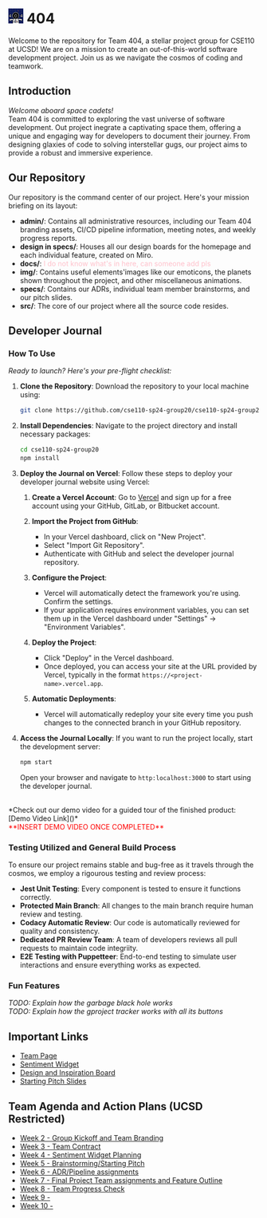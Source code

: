 # <img src='./admin/branding/Team404_Logo.png' width="30"/> 404
Welcome to the repository for Team 404, a stellar project group for CSE110 at UCSD! We are on a mission to create an out-of-this-world software development project. Join us as we navigate the cosmos of coding and teamwork.

## Introduction
*Welcome aboard space cadets!*<br>
Team 404 is committed to exploring the vast universe of software development. Out project inegrate a captivating space them, offering a unique and engaging way for developers to document their journey. From designing glaxies of code to solving interstellar gugs, our project aims to provide a robust and immersive experience.

## Our Repository
Our repository is the command center of our project. Here's your mission briefing on its layout:
-  **admin/**: Contains all administrative resources, including our Team 404 branding assets, CI/CD pipeline information, meeting notes, and weekly progress reports.
- **design in specs/**: Houses all our design boards for the homepage and each individual feature, created on Miro.
-  **docs/**: <span style="color:pink">I do not know what's in here, can someone add pls</span>
-  **img/**: Contains useful elements'images like our emoticons, the planets shown throughout the project, and other miscellaneous animations.
-  **specs/**: Contains our ADRs, individual team member brainstorms, and our pitch slides.
-  **src/**: The core of our project where all the source code resides. 

## Developer Journal
### How To Use
*Ready to launch? Here's your pre-flight checklist:*
1. **Clone the Repository**: Download the repository to your local machine using:
   ```bash
   git clone https://github.com/cse110-sp24-group20/cse110-sp24-group20
   ```

2. **Install Dependencies**: Navigate to the project directory and install necessary packages:
   ```bash
   cd cse110-sp24-group20
   npm install
   ```

3. **Deploy the Journal on Vercel**: Follow these steps to deploy your developer journal website using Vercel:
   1. **Create a Vercel Account**: Go to [Vercel](https://vercel.com/) and sign up for a free account using your GitHub, GitLab, or Bitbucket account.
    
    2. **Import the Project from GitHub**:
        - In your Vercel dashboard, click on "New Project".
        - Select "Import Git Repository".
        - Authenticate with GitHub and select the developer journal repository.
    
    3. **Configure the Project**:
       - Vercel will automatically detect the framework you're using. Confirm the settings.
        - If your application requires environment variables, you can set them up in the Vercel dashboard under "Settings" -> "Environment Variables".
    
    4. **Deploy the Project**:
        - Click "Deploy" in the Vercel dashboard.
        - Once deployed, you can access your site at the URL provided by Vercel, typically in the format `https://<project-name>.vercel.app`.
    
    5. **Automatic Deployments**:
        - Vercel will automatically redeploy your site every time you push changes to the connected branch in your GitHub repository.
  
4. **Access the Journal Locally**: If you want to run the project locally, start the development server:
    ```bash
   npm start
   ```
   Open your browser and navigate to `http:localhost:3000` to start using the developer journal.
   
<br>
*Check out our demo video for a guided tour of the finished product: [Demo Video Link]()*
<br>
<span style="color:red">**INSERT DEMO VIDEO ONCE COMPLETED** </span> 

### Testing Utilized and General Build Process
To ensure our project remains stable and bug-free as it travels through the cosmos, we employ a rigourous testing and review process:
- **Jest Unit Testing**: Every component is tested to ensure it functions correctly.
- **Protected Main Branch**: All changes to the main branch require human review and testing. 
- **Codacy Automatic Review**: Our code is automatically reviewed for quality and consistency.
- **Dedicated PR Review Team**: A  team of developers reviews all pull requests to maintain code integriity.
- **E2E Testing with Puppetteer**: End-to-end testing to simulate user interactions and ensure everything works as expected.

### Fun Features
*TODO: Explain how the garbage black hole works*<br>
*TODO: Explain how the gproject tracker works with all its buttons*

## Important Links
-  [Team Page](https://cse110-sp24-group20.github.io/cse110-sp24-group20/admin/team.html) <br>
- [Sentiment Widget](https://cse110-sp24-group20.github.io/warmup-exercise/) <br>
- [Design and Inspiration Board](https://miro.com/app/board/uXjVKNISHwk=/?share_link_id=576063224816)<br>
- [Starting Pitch Slides](https://docs.google.com/presentation/d/1XM8Uf43_SsPsqYF8VAFeeAE-i8acFYfE/edit?usp=sharing&ouid=111349215821081964117&rtpof=true&sd=true)

## Team Agenda and Action Plans (UCSD Restricted)
- [Week 2 - Group Kickoff and Team Branding](https://docs.google.com/document/d/1yzLrVUtwJmrQ68DPAA6afpxohxKKO2E4eC-_4uID680/edit)
- [Week 3 - Team Contract](https://docs.google.com/document/d/15mF2mpcLLf5Oe0fnNDoXHUj939dCAirqgcebsFFDy-w/edit)
- [Week 4 - Sentiment Widget Planning](https://docs.google.com/document/d/1ysq4WFbjsmEBw-Oj4d_Fahja3ulLQXkpKWMOmJw4Wbw/edit)
- [Week 5 - Brainstorming/Starting Pitch](https://docs.google.com/document/d/1mrsB5nUFdbxZu8t8xpUFAwBF3jD9fcPrrDOP-OsmXrE/edit)
- [Week 6 - ADR/Pipeline assignments](https://docs.google.com/document/d/1eZZqLK8mjrwdlCh4X4SJAX0UNBqJf80z57Zfoi1hcS0/edit?usp=sharing)
- [Week 7 - Final Project Team assignments and Feature Outline](https://docs.google.com/document/d/1dZmwqVCs0ZC4plcDEWnxN-K4PJR0swP2MpI4Dj3yGbQ/edit?usp=sharing)
- [Week 8 - Team Progress Check](https://docs.google.com/document/d/1jyHvgMBJ21IVbKARUtSgecBZsP3IoNrsW3pQSRrcHDA/edit)
- [Week 9 - ]()
- [Week 10 - ]()



